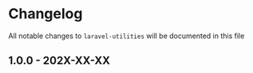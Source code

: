 # Changelog

All notable changes to `laravel-utilities` will be documented in this file

## 1.0.0 - 202X-XX-XX


